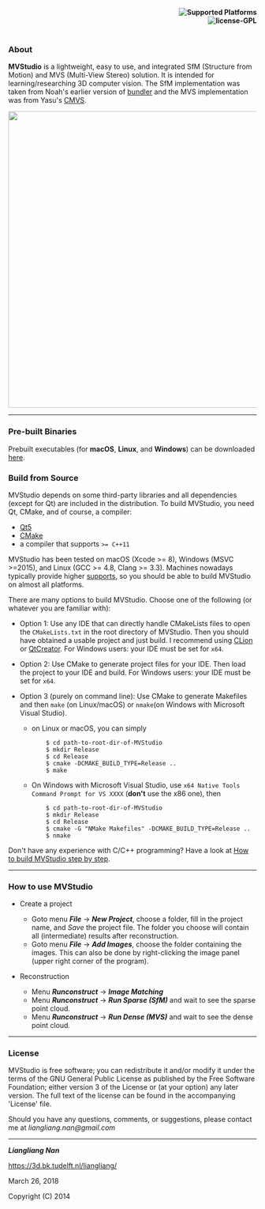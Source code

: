 <p align="right">
    <b> <img src="https://img.shields.io/badge/Supported%20Platforms-Windows%20%7C%20macOS%20%7C%20Linux-green" title="Supported Platforms"/> </b> <br>
    <b> <img src="https://img.shields.io/badge/license-GPL-blue" title="license-GPL"/> </b> <br> <br>
</p>



### About
**MVStudio** is a lightweight, easy to use, and integrated SfM (Structure from Motion) and MVS (Multi-View Stereo) solution. It is intended for learning/researching 3D computer vision. The SfM implementation was taken from Noah's earlier version of [bundler](https://github.com/snavely/bundler_sfm) and the MVS implementation was from Yasu's [CMVS](https://www.di.ens.fr/cmvs/).

<p align="center"> 
     <img src="mvstudio.jpg" width="600"> 
</p>

---

### Pre-built Binaries

Prebuilt executables (for **macOS**, **Linux**, and **Windows**) can be downloaded [here](https://github.com/LiangliangNan/MVStudio/releases). 

### Build from Source

MVStudio depends on some third-party libraries and all dependencies (except for Qt) are included in the distribution. To build MVStudio, you need Qt, CMake, and of course, a compiler:

- [Qt5](http://download.qt.io/archive/qt/)
- [CMake](https://cmake.org/download/)
- a compiler that supports `>= C++11`

MVStudio has been tested on macOS (Xcode >= 8), Windows (MSVC >=2015), and Linux (GCC >= 4.8, Clang >= 3.3). Machines 
nowadays typically provide higher [supports](https://en.cppreference.com/w/cpp/compiler_support), so you should be able to build MVStudio on almost all platforms.

There are many options to build MVStudio. Choose one of the following (or whatever you are familiar with):

- Option 1: Use any IDE that can directly handle CMakeLists files to open the `CMakeLists.txt` in the root directory of 
MVStudio. Then you should have obtained a usable project and just build. I recommend using 
[CLion](https://www.jetbrains.com/clion/) or [QtCreator](https://www.qt.io/product). For Windows users: your IDE must be set for `x64`.
  
- Option 2: Use CMake to generate project files for your IDE. Then load the project to your IDE and build. For Windows users: your IDE must be set for `x64`.
  
- Option 3 (purely on command line): Use CMake to generate Makefiles and then `make` (on Linux/macOS) or `nmake`(on Windows with Microsoft 
  Visual Studio). 
  - on Linux or macOS, you can simply
    ```
        $ cd path-to-root-dir-of-MVStudio
        $ mkdir Release
        $ cd Release
        $ cmake -DCMAKE_BUILD_TYPE=Release ..
        $ make
    ```
  - On Windows with Microsoft Visual Studio, use `x64 Native Tools Command Prompt for VS XXXX` (**don't** use the x86 one), then
    ```
        $ cd path-to-root-dir-of-MVStudio
        $ mkdir Release
        $ cd Release
        $ cmake -G "NMake Makefiles" -DCMAKE_BUILD_TYPE=Release ..
        $ nmake
    ```

Don't have any experience with C/C++ programming? Have a look at [How to build MVStudio step by step](./HowToBuild.md).

---

### How to use MVStudio

* Create a project 
  -  Goto menu _**File**_ -> _**New Project**_, choose a folder, fill in the project name, and _Save_ the project file. The folder you choose will contain all (intermediate) results after reconstruction.
  - Goto menu _**File**_ -> _**Add Images**_, choose the folder containing the images. This can also be done by right-clicking the image panel (upper right corner of the program).
 
* Reconstruction
  - Menu _**Runconstruct**_ -> _**Image Matching**_
  - Menu _**Runconstruct**_ -> _**Run Sparse (SfM)**_ and wait to see the sparse point cloud.
  - Menu _**Runconstruct**_ -> _**Run Dense (MVS)**_ and wait to see the dense point cloud.

---

### License
MVStudio is free software; you can redistribute it and/or modify it under the terms of the 
GNU General Public License as published by the Free Software Foundation; either version 3
of the License or (at your option) any later version. The full text of the license can be
found in the accompanying 'License' file.


Should you have any questions, comments, or suggestions, please contact me at _liangliang.nan@gmail.com_

---

**_Liangliang Nan_**

https://3d.bk.tudelft.nl/liangliang/

March 26, 2018

Copyright (C) 2014
